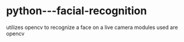 # python---facial-recognition
utilizes opencv to recognize a face on a live camera
modules used are opencv